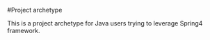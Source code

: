 #Project archetype

This is a project archetype for Java users trying to leverage Spring4 framework.